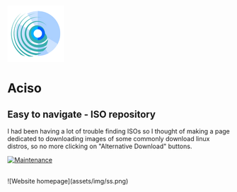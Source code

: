 ![Aciso Logo](assets/img/logo.png)
# Aciso
## Easy to navigate - ISO repository

I had been having a lot of trouble finding ISOs so I thought of making a page dedicated to downloading images of some commonly download linux distros, so no more clicking on "Alternative Download" buttons.

[![Maintenance](https://img.shields.io/badge/Maintained%3F-yes-green.svg)](https://gitHub.com/sortedcord/aciso/graphs/commit-activity)

<br>
![Website homepage](assets/img/ss.png)